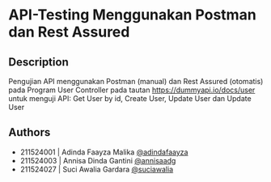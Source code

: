 # API-Testing Menggunakan Postman dan Rest Assured
## Description
Pengujian API menggunakan Postman (manual) dan Rest Assured (otomatis) pada Program User Controller pada tautan https://dummyapi.io/docs/user untuk menguji API: Get User by id, Create User, Update User dan Update User
## Authors
- 211524001 | Adinda Faayza Malika [@adindafaayza](https://github.com/adindafaayza)
- 211524003 | Annisa Dinda Gantini [@annisaadg](https://github.com/annisaadg)
- 211524027 | Suci Awalia Gardara [@suciawalia](https://github.com/suciawalia)
